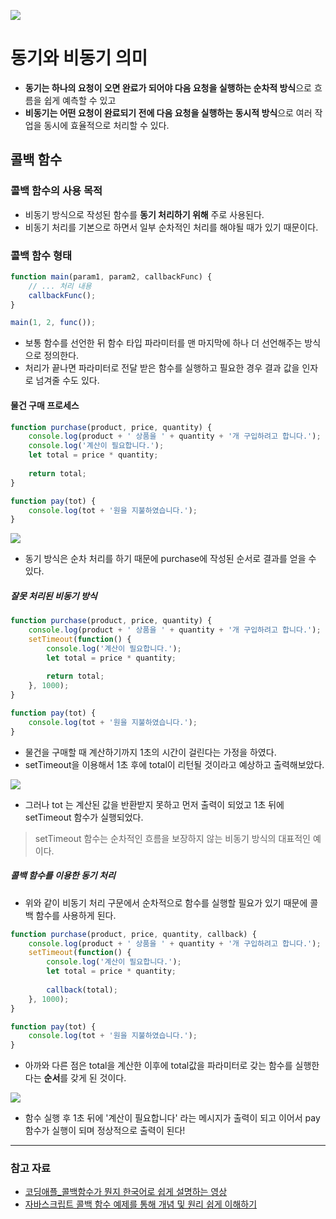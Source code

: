 ![](https://img1.daumcdn.net/thumb/R1280x0/?scode=mtistory2&fname=https%3A%2F%2Fblog.kakaocdn.net%2Fdn%2FdZ5wvw%2FbtsaSkgE5b6%2FKZ9IwLNruZv7y23t9SiCc0%2Fimg.png)

# 동기와 비동기 의미

- **동기는 하나의 요청이 오면 완료가 되어야 다음 요청을 실행하는 순차적 방식**으로 흐름을 쉽게 예측할 수 있고
- **비동기는 어떤 요청이 완료되기 전에 다음 요청을 실행하는 동시적 방식**으로 여러 작업을 동시에 효율적으로 처리할 수 있다.

## 콜백 함수

### 콜백 함수의 사용 목적

- 비동기 방식으로 작성된 함수를 **동기 처리하기 위해** 주로 사용된다.
- 비동기 처리를 기본으로 하면서 일부 순차적인 처리를 해야될 때가 있기 때문이다.

### 콜백 함수 형태

```javascript
function main(param1, param2, callbackFunc) {
	// ... 처리 내용
	callbackFunc();
}

main(1, 2, func());
```
- 보통 함수를 선언한 뒤 함수 타입 파라미터를 맨 마지막에 하나 더 선언해주는 방식으로 정의한다.
- 처리가 끝나면 파라미터로 전달 받은 함수를 실행하고 필요한 경우 결과 값을 인자로 넘겨줄 수도 있다.

#### 물건 구매 프로세스

```javascript
function purchase(product, price, quantity) {
	console.log(product + ' 상품을 ' + quantity + '개 구입하려고 합니다.');
	console.log('계산이 필요합니다.');
	let total = price * quantity;
	
	return total;
}

function pay(tot) {
	console.log(tot + '원을 지불하였습니다.');
}
```

![](https://img1.daumcdn.net/thumb/R1280x0/?scode=mtistory2&fname=https%3A%2F%2Fblog.kakaocdn.net%2Fdn%2FbpVfIG%2FbtsaERZwX2E%2FOzxsMECrKadNcKQLL7EtF1%2Fimg.png)

- 동기 방식은 순차 처리를 하기 때문에 purchase에 작성된 순서로 결과를 얻을 수 있다.

##### 잘못 처리된 비동기 방식

```javascript
function purchase(product, price, quantity) {
	console.log(product + ' 상품을 ' + quantity + '개 구입하려고 합니다.');
	setTimeout(function() {
		console.log('계산이 필요합니다.');
		let total = price * quantity;
		
		return total;
	}, 1000);	
}

function pay(tot) {
	console.log(tot + '원을 지불하였습니다.');
}
```
- 물건을 구매할 때 계산하기까지 1초의 시간이 걸린다는 가정을 하였다. 
- setTimeout을 이용해서 1초 후에 total이 리턴될 것이라고 예상하고 출력해보았다.

![](https://img1.daumcdn.net/thumb/R1280x0/?scode=mtistory2&fname=https%3A%2F%2Fblog.kakaocdn.net%2Fdn%2FdbRnHD%2FbtsaJUIpdPt%2FTeZYazFaWyANhQLjHG40t1%2Fimg.png)
- 그러나 tot 는 계산된 값을 반환받지 못하고 먼저 출력이 되었고 1초 뒤에 setTimeout 함수가 실행되었다.

> setTimeout 함수는 순차적인 흐름을 보장하지 않는 비동기 방식의 대표적인 예이다.


##### 콜백 함수를 이용한 동기 처리

- 위와 같이 비동기 처리 구문에서 순차적으로 함수를 실행할 필요가 있기 때문에 콜백 함수를 사용하게 된다.

```javascript
function purchase(product, price, quantity, callback) {
	console.log(product + ' 상품을 ' + quantity + '개 구입하려고 합니다.');
	setTimeout(function() {
		console.log('계산이 필요합니다.');
		let total = price * quantity;
		
		callback(total);
	}, 1000);	
}

function pay(tot) {
	console.log(tot + '원을 지불하였습니다.');
}
```
- 아까와 다른 점은 total을 계산한 이후에 total값을 파라미터로 갖는 함수를 실행한다는 **순서**를 갖게 된 것이다.

![](https://img1.daumcdn.net/thumb/R1280x0/?scode=mtistory2&fname=https%3A%2F%2Fblog.kakaocdn.net%2Fdn%2Fbaep7O%2Fbtsaw7hjnIS%2F26I7py9RBaRNGBp4gkvSj1%2Fimg.png)
- 함수 실행 후 1초 뒤에 '계산이 필요합니다' 라는 메시지가 출력이 되고 이어서 pay함수가 실행이 되며 정상적으로 출력이 된다!

---
### 참고 자료

- [코딩애플_콜백함수가 뭔지 한국어로 쉽게 설명하는 영상](https://www.youtube.com/watch?v=-iZlNnTGotk)
- [자바스크립트 콜백 함수 예제를 통해 개념 및 원리 쉽게 이해하기](https://sangminem.tistory.com/275)